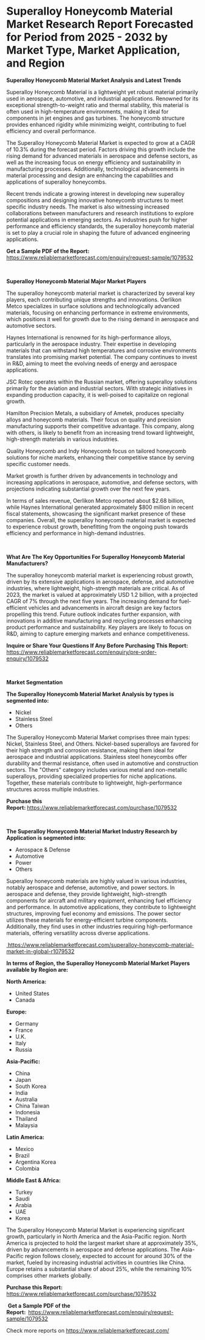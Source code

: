 <p><h1>Superalloy Honeycomb Material Market Research Report Forecasted for Period from 2025 -  2032 by Market Type, Market Application, and Region</h1></p><p><strong>Superalloy Honeycomb Material Market Analysis and Latest Trends</strong></p>
<p><p>Superalloy Honeycomb Material is a lightweight yet robust material primarily used in aerospace, automotive, and industrial applications. Renowned for its exceptional strength-to-weight ratio and thermal stability, this material is often used in high-temperature environments, making it ideal for components in jet engines and gas turbines. The honeycomb structure provides enhanced rigidity while minimizing weight, contributing to fuel efficiency and overall performance.</p><p>The Superalloy Honeycomb Material Market is expected to grow at a CAGR of 10.3% during the forecast period. Factors driving this growth include the rising demand for advanced materials in aerospace and defense sectors, as well as the increasing focus on energy efficiency and sustainability in manufacturing processes. Additionally, technological advancements in material processing and design are enhancing the capabilities and applications of superalloy honeycombs.</p><p>Recent trends indicate a growing interest in developing new superalloy compositions and designing innovative honeycomb structures to meet specific industry needs. The market is also witnessing increased collaborations between manufacturers and research institutions to explore potential applications in emerging sectors. As industries push for higher performance and efficiency standards, the superalloy honeycomb material is set to play a crucial role in shaping the future of advanced engineering applications.</p></p>
<p><strong>Get a Sample PDF of the Report:&nbsp;</strong> <a href="https://www.reliablemarketforecast.com/enquiry/request-sample/1079532?utm_campaign=3524&utm_medium=2&utm_source=Github&utm_content=ia&utm_term=22032025&utm_id=superalloy-honeycomb-material">https://www.reliablemarketforecast.com/enquiry/request-sample/1079532</a></p>
<p>&nbsp;</p>
<p><strong>Superalloy Honeycomb Material Major Market Players</strong></p>
<p><p>The superalloy honeycomb material market is characterized by several key players, each contributing unique strengths and innovations. Oerlikon Metco specializes in surface solutions and technologically advanced materials, focusing on enhancing performance in extreme environments, which positions it well for growth due to the rising demand in aerospace and automotive sectors.</p><p>Haynes International is renowned for its high-performance alloys, particularly in the aerospace industry. Their expertise in developing materials that can withstand high temperatures and corrosive environments translates into promising market potential. The company continues to invest in R&D, aiming to meet the evolving needs of energy and aerospace applications.</p><p>JSC Rotec operates within the Russian market, offering superalloy solutions primarily for the aviation and industrial sectors. With strategic initiatives in expanding production capacity, it is well-poised to capitalize on regional growth.</p><p>Hamilton Precision Metals, a subsidiary of Ametek, produces specialty alloys and honeycomb materials. Their focus on quality and precision manufacturing supports their competitive advantage. This company, along with others, is likely to benefit from an increasing trend toward lightweight, high-strength materials in various industries.</p><p>Quality Honeycomb and Indy Honeycomb focus on tailored honeycomb solutions for niche markets, enhancing their competitive stance by serving specific customer needs. </p><p>Market growth is further driven by advancements in technology and increasing applications in aerospace, automotive, and defense sectors, with projections indicating substantial growth over the next few years.</p><p>In terms of sales revenue, Oerlikon Metco reported about $2.68 billion, while Haynes International generated approximately $800 million in recent fiscal statements, showcasing the significant market presence of these companies. Overall, the superalloy honeycomb material market is expected to experience robust growth, benefitting from the ongoing push towards efficiency and performance in high-demand industries.</p></p>
<p>&nbsp;</p>
<p><strong>What Are The Key Opportunities For Superalloy Honeycomb Material Manufacturers?</strong></p>
<p><p>The superalloy honeycomb material market is experiencing robust growth, driven by its extensive applications in aerospace, defense, and automotive industries, where lightweight, high-strength materials are critical. As of 2023, the market is valued at approximately USD 1.2 billion, with a projected CAGR of 7% through the next five years. The increasing demand for fuel-efficient vehicles and advancements in aircraft design are key factors propelling this trend. Future outlook indicates further expansion, with innovations in additive manufacturing and recycling processes enhancing product performance and sustainability. Key players are likely to focus on R&D, aiming to capture emerging markets and enhance competitiveness.</p></p>
<p><strong>Inquire or Share Your Questions If Any Before Purchasing This Report:</strong> <a href="https://www.reliablemarketforecast.com/enquiry/pre-order-enquiry/1079532?utm_campaign=3524&utm_medium=2&utm_source=Github&utm_content=ia&utm_term=22032025&utm_id=superalloy-honeycomb-material">https://www.reliablemarketforecast.com/enquiry/pre-order-enquiry/1079532</a></p>
<p>&nbsp;</p>
<p><strong>Market Segmentation</strong></p>
<p><strong>The Superalloy Honeycomb Material Market Analysis by types is segmented into:</strong></p>
<p><ul><li>Nickel</li><li>Stainless Steel</li><li>Others</li></ul></p>
<p><p>The Superalloy Honeycomb Material Market comprises three main types: Nickel, Stainless Steel, and Others. Nickel-based superalloys are favored for their high strength and corrosion resistance, making them ideal for aerospace and industrial applications. Stainless steel honeycombs offer durability and thermal resistance, often used in automotive and construction sectors. The "Others" category includes various metal and non-metallic superalloys, providing specialized properties for niche applications. Together, these materials contribute to lightweight, high-performance structures across multiple industries.</p></p>
<p><strong>Purchase this Report:&nbsp;</strong><a href="https://www.reliablemarketforecast.com/purchase/1079532?utm_campaign=3524&utm_medium=2&utm_source=Github&utm_content=ia&utm_term=22032025&utm_id=superalloy-honeycomb-material">https://www.reliablemarketforecast.com/purchase/1079532</a></p>
<p>&nbsp;</p>
<p><strong>The Superalloy Honeycomb Material Market Industry Research by Application is segmented into:</strong></p>
<p><ul><li>Aerospace & Defense</li><li>Automotive</li><li>Power</li><li>Others</li></ul></p>
<p><p>Superalloy honeycomb materials are highly valued in various industries, notably aerospace and defense, automotive, and power sectors. In aerospace and defense, they provide lightweight, high-strength components for aircraft and military equipment, enhancing fuel efficiency and performance. In automotive applications, they contribute to lightweight structures, improving fuel economy and emissions. The power sector utilizes these materials for energy-efficient turbine components. Additionally, they find uses in other industries requiring high-performance materials, offering versatility across diverse applications.</p></p>
<p><a href="https://www.reliablemarketforecast.com/superalloy-honeycomb-material-market-in-global-r1079532?utm_campaign=3524&utm_medium=2&utm_source=Github&utm_content=ia&utm_term=22032025&utm_id=superalloy-honeycomb-material">&nbsp;https://www.reliablemarketforecast.com/superalloy-honeycomb-material-market-in-global-r1079532</a></p>
<p><strong>In terms of Region, the Superalloy Honeycomb Material Market Players available by Region are:</strong></p>
<p>
    <p> <strong> North America: </strong>
        <ul>
            <li>United States</li>
            <li>Canada</li>
        </ul>
        </p> 
    <p> <strong> Europe: </strong>
        <ul>
            <li>Germany</li>
            <li>France</li>
            <li>U.K.</li>
            <li>Italy</li>
            <li>Russia</li>
        </ul>
        </p> 
    <p> <strong> Asia-Pacific: </strong>
        <ul>
            <li>China</li>
            <li>Japan</li>
            <li>South Korea</li>
            <li>India</li>
            <li>Australia</li>
            <li>China Taiwan</li>
            <li>Indonesia</li>
            <li>Thailand</li>
            <li>Malaysia</li>
        </ul>
        </p> 
    <p> <strong> Latin America: </strong>
        <ul>
            <li>Mexico</li>
            <li>Brazil</li>
            <li>Argentina Korea</li>
            <li>Colombia</li>
        </ul>
        </p> 
    <p> <strong> Middle East & Africa: </strong>
        <ul>
            <li>Turkey</li>
            <li>Saudi</li>
            <li>Arabia</li>
            <li>UAE</li>
            <li>Korea</li>
        </ul>
    </p>
    </p>
<p><p>The Superalloy Honeycomb Material Market is experiencing significant growth, particularly in North America and the Asia-Pacific region. North America is projected to hold the largest market share at approximately 35%, driven by advancements in aerospace and defense applications. The Asia-Pacific region follows closely, expected to account for around 30% of the market, fueled by increasing industrial activities in countries like China. Europe retains a substantial share of about 25%, while the remaining 10% comprises other markets globally.</p></p>
<p><strong>Purchase this Report: </strong><a href="https://www.reliablemarketforecast.com/purchase/1079532?utm_campaign=3524&utm_medium=2&utm_source=Github&utm_content=ia&utm_term=22032025&utm_id=superalloy-honeycomb-material">https://www.reliablemarketforecast.com/purchase/1079532</a></p>
<p>&nbsp;<strong>Get a Sample PDF of the Report:&nbsp;&nbsp;</strong><a href="https://www.reliablemarketforecast.com/enquiry/request-sample/1079532?utm_campaign=3524&utm_medium=2&utm_source=Github&utm_content=ia&utm_term=22032025&utm_id=superalloy-honeycomb-material">https://www.reliablemarketforecast.com/enquiry/request-sample/1079532</a></p>
<p><strong></strong></p>
<p>Check more reports on <a href="https://www.reliablemarketforecast.com/?utm_campaign=3524&utm_medium=2&utm_source=Github&utm_content=ia&utm_term=22032025&utm_id=superalloy-honeycomb-material">https://www.reliablemarketforecast.com/</a></p>